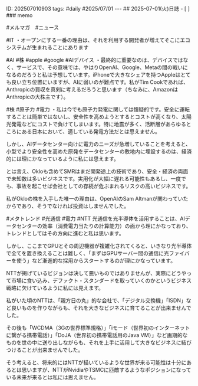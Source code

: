ID: 202507010903 tags: #daily #2025/07/01 --- ## 2025-07-01(火)日誌 - [ ] ### memo

#メルマガ　#ニュース

#IT
・オープンにする一番の理由は、それを利用する開発者が増えてそこにエコシステムが生まれることにあります  

#AI #株 #apple #google #AIデバイス
・最終的に重要なのは、デバイスではなく、サービスで、その意味では、やはりOpenAI、Google、Metaの間の戦いになるのだろうと私は予想しています。iPhoneで大きなシェアを持つAppleはとても良い立ち位置にいますが、AIに弱いのが難点です。私がTim Cookであれば、Anthropicの買収を真剣に考えるだろうと思います（ちなみに、AmazonはAnthropicの大株主です）。

#株 #原子力 #電力
・私は今でも原子力発電に関しては懐疑的です。安全に運転することは簡単ではないし、安全性を高めようとするとコストが高くなり、太陽光発電などにコストで負けてしまいます。特に地震が多く、活断層があらゆるところにある日本において、適している発電方法だとは思えません。

しかし、AIデータセンター向けに電力のニーズが急増していることを考えると、小型でより安全性を高めた原発をデータセンターの敷地内に埋設するのは、経済的には理にかなっているように私には思えます。

とは言え、Okloも含めてSMRはまだ開発途上の技術であり、安全・経済の両面で未知数は多いビジネスです。実用化が大幅に遅れる可能性もあるし、一度でも、事故を起こせば会社としての存続が危ぶまれるリスクの高いビジネスです。

私がOkloの株を入手した唯一の理由は、OpenAIのSam Altmanが関わっていたからであり、そうでなければ投資はしませんでした。

#メタトレンド #光通信 #電力 #NTT 
光通信を光半導体を活用することは、AIデータセンターの効率（消費電力当たりの計算能力）の面から理にかなっており、トレンドとしてはその方向に進むと私は思います。

しかし、ここまでGPUとその周辺機器が複雑化されてくると、いきなり光半導体で全てを置き換えることは難しく、「まずはGPUサーバー間の通信に光ファイバーを使う」など漸進的な採用からスタートするのが理にかなっています。

NTTが掲げているビジョンは決して悪いものではありませんが、実際にどうやって市場に食い込み、デファクト・スタンダードを取っていくのかというビジネス戦略に欠けているように私には見えます。

私がいた頃のNTTは、「親方日の丸」的な会社で、「デジタル交換機」「ISDN」など良いものを作りながらも、それを大きなビジネスに育てることが出来ませんでした。

その後も「WCDMA（3Gの世界標準規格）」「iモード（世界初のインターネットに繋がる携帯電話）」「DoJA（世界初の携帯電話用のJava VM）」など画期的なものを世の中に送り出しながらも、それを上手に活用して大きなビジネスに結びつけることが出来ませんでした。

そう考えると、将来的にはNTTが描いているような世界が来る可能性は十分にあるとは思いますが、NTTがNvidiaやTSMCに匹敵するようなポジションになっている未来が来るとは私には思えません。




